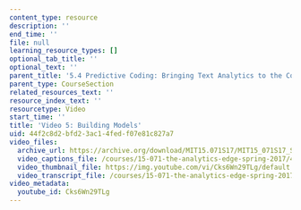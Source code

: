 ```yaml
---
content_type: resource
description: ''
end_time: ''
file: null
learning_resource_types: []
optional_tab_title: ''
optional_text: ''
parent_title: '5.4 Predictive Coding: Bringing Text Analytics to the Courtroom  (Recitation)'
parent_type: CourseSection
related_resources_text: ''
resource_index_text: ''
resourcetype: Video
start_time: ''
title: 'Video 5: Building Models'
uid: 44f2c8d2-bfd2-3ac1-4fed-f07e81c827a7
video_files:
  archive_url: https://archive.org/download/MIT15.071S17/MIT15_071S17_Session_5.4.06_300k.mp4
  video_captions_file: /courses/15-071-the-analytics-edge-spring-2017/4b42759948005d679cbbc5504d94a7d3_Cks6Wn29TLg.vtt
  video_thumbnail_file: https://img.youtube.com/vi/Cks6Wn29TLg/default.jpg
  video_transcript_file: /courses/15-071-the-analytics-edge-spring-2017/0dd65ffe13de10dd60e7903935931c3e_Cks6Wn29TLg.pdf
video_metadata:
  youtube_id: Cks6Wn29TLg
---
```

